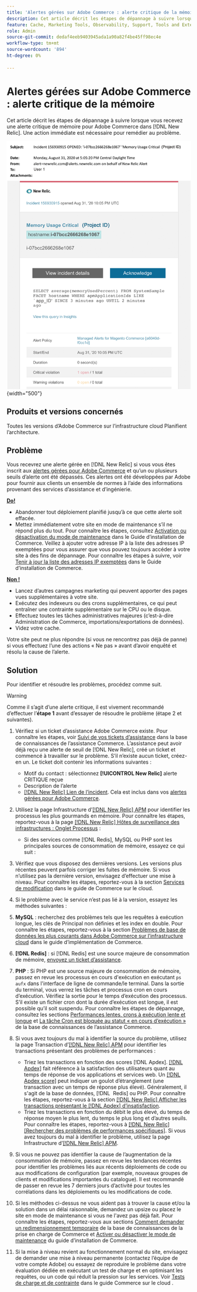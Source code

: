 ```yaml
---
title: 'Alertes gérées sur Adobe Commerce : alerte critique de la mémoire'
description: Cet article décrit les étapes de dépannage à suivre lorsque vous recevez une alerte critique de mémoire pour Adobe Commerce dans  [!DNL New Relic]. Une action immédiate est nécessaire pour remédier au problème.
feature: Cache, Marketing Tools, Observability, Support, Tools and External Services
role: Admin
source-git-commit: dedaf4eeb9403945ada1a90a82f4be45ff98ec4e
workflow-type: tm+mt
source-wordcount: '894'
ht-degree: 0%

---
```


# Alertes gérées sur Adobe Commerce : alerte critique de la mémoire

Cet article décrit les étapes de dépannage à suivre lorsque vous recevez une alerte critique de mémoire pour Adobe Commerce dans [!DNL New Relic]. Une action immédiate est nécessaire pour remédier au problème.

![alerte critique de disque](../../assets/managed-alerts/memory-critical-magento-managed.png){width="500"}

## Produits et versions concernés

Toutes les versions d’Adobe Commerce sur l’infrastructure cloud Planifient l’architecture.

## Problème

Vous recevrez une alerte gérée en [!DNL New Relic] si vous vous êtes inscrit aux [alertes gérées pour Adobe Commerce](managed-alerts-for-magento-commerce.md) et qu’un ou plusieurs seuils d’alerte ont été dépassés. Ces alertes ont été développées par Adobe pour fournir aux clients un ensemble de normes à l’aide des informations provenant des services d’assistance et d’ingénierie.

<u> **Do!** </u>

* Abandonner tout déploiement planifié jusqu’à ce que cette alerte soit effacée.
* Mettez immédiatement votre site en mode de maintenance s’il ne répond plus du tout. Pour connaître les étapes, consultez [Activation ou désactivation du mode de maintenance](https://experienceleague.adobe.com/fr/docs/commerce-operations/installation-guide/tutorials/maintenance-mode) dans le Guide d’installation de Commerce. Veillez à ajouter votre adresse IP à la liste des adresses IP exemptées pour vous assurer que vous pouvez toujours accéder à votre site à des fins de dépannage. Pour connaître les étapes à suivre, voir [Tenir à jour la liste des adresses IP exemptées](https://experienceleague.adobe.com/fr/docs/commerce-operations/installation-guide/tutorials/maintenance-mode#maintain-the-list-of-exempt-ip-addresses) dans le Guide d’installation de Commerce.

<u>**Non !**</u>

* Lancez d’autres campagnes marketing qui peuvent apporter des pages vues supplémentaires à votre site.
* Exécutez des indexeurs ou des crons supplémentaires, ce qui peut entraîner une contrainte supplémentaire sur le CPU ou le disque.
* Effectuez toutes les tâches administratives majeures (c’est-à-dire Administration de Commerce, importations/exportations de données).
* Videz votre cache.

Votre site peut ne plus répondre (si vous ne rencontrez pas déjà de panne) si vous effectuez l’une des actions « Ne pas » avant d’avoir enquêté et résolu la cause de l’alerte.

## Solution

Pour identifier et résoudre les problèmes, procédez comme suit.

>[!WARNING]
>
>Comme il s’agit d’une alerte critique, il est vivement recommandé d’effectuer l’**étape 1** avant d’essayer de résoudre le problème (étape 2 et suivantes).

1. Vérifiez si un ticket d’assistance Adobe Commerce existe. Pour connaître les étapes, voir [Suivi de vos tickets d’assistance](https://experienceleague.adobe.com/fr/docs/commerce-knowledge-base/kb/help-center-guide/magento-help-center-user-guide#track-support-case) dans la base de connaissances de l’assistance Commerce. L’assistance peut avoir déjà reçu une alerte de seuil de [!DNL New Relic], créé un ticket et commencé à travailler sur le problème. S’il n’existe aucun ticket, créez-en un. Le ticket doit contenir les informations suivantes :
   * Motif du contact : sélectionnez **[!UICONTROL New Relic]** alerte CRITIQUE reçue
   * Description de l’alerte
   * [[!DNL New Relic] Lien de l’incident](https://docs.newrelic.com/docs/alerts-applied-intelligence/new-relic-alerts/alert-incidents/view-violation-event-details-incidents). Cela est inclus dans vos [alertes gérées pour Adobe Commerce](managed-alerts-for-magento-commerce.md).

1. Utilisez la page Infrastructure d’[[!DNL New Relic] APM](https://docs.newrelic.com/docs/infrastructure/infrastructure-ui-pages/infra-hosts-ui-page/) pour identifier les processus les plus gourmands en mémoire. Pour connaître les étapes, reportez-vous à la page [[!DNL New Relic] Hôtes de surveillance des infrastructures : Onglet Processus](https://docs.newrelic.com/docs/infrastructure/infrastructure-ui-pages/infra-hosts-ui-page/#processes) :
   * Si des services comme [!DNL Redis], MySQL ou PHP sont les principales sources de consommation de mémoire, essayez ce qui suit :
1. Vérifiez que vous disposez des dernières versions. Les versions plus récentes peuvent parfois corriger les fuites de mémoire. Si vous n’utilisez pas la dernière version, envisagez d’effectuer une mise à niveau. Pour connaître les étapes, reportez-vous à la section [Services de modification](https://experienceleague.adobe.com/docs/commerce-cloud-service/user-guide/configure/service/services-yaml.html?lang=fr) dans le guide de Commerce sur le cloud.
1. Si le problème avec le service n’est pas lié à la version, essayez les méthodes suivantes :
1. **MySQL** : recherchez des problèmes tels que les requêtes à exécution longue, les clés de Principal non définies et les index en double. Pour connaître les étapes, reportez-vous à la section [Problèmes de base de données les plus courants dans Adobe Commerce sur l’infrastructure cloud](https://experienceleague.adobe.com/docs/commerce-operations/implementation-playbook/best-practices/maintenance/resolve-database-performance-issues.html?lang=fr) dans le guide d’implémentation de Commerce.
1. **[!DNL Redis]** : si [!DNL Redis] est une source majeure de consommation de mémoire, [envoyez un ticket d’assistance](https://experienceleague.adobe.com/fr/docs/commerce-knowledge-base/kb/help-center-guide/magento-help-center-user-guide#support-case).
1. **PHP** : Si PHP est une source majeure de consommation de mémoire, passez en revue les processus en cours d&#39;exécution en exécutant `ps aufx` dans l&#39;interface de ligne de commande/le terminal. Dans la sortie du terminal, vous verrez les tâches et processus cron en cours d’exécution. Vérifiez la sortie pour le temps d’exécution des processus. S’il existe un fichier cron dont la durée d’exécution est longue, il est possible qu’il soit suspendu. Pour connaître les étapes de dépannage, consultez les sections [Performances lentes, crons à exécution lente et longue](https://experienceleague.adobe.com/fr/docs/commerce-knowledge-base/kb/troubleshooting/miscellaneous/slow-performance-slow-and-long-running-crons) et [La tâche Cron est bloquée au statut « en cours d’exécution »](https://experienceleague.adobe.com/fr/docs/commerce-knowledge-base/kb/troubleshooting/miscellaneous/cron-job-is-stuck-in-running-status) de la base de connaissances de l’assistance Commerce.
1. Si vous avez toujours du mal à identifier la source du problème, utilisez la page Transaction d’[[!DNL New Relic] APM](https://docs.newrelic.com/docs/apm/applications-menu/monitoring/transactions-page-find-specific-performance-problems) pour identifier les transactions présentant des problèmes de performances :
   * Triez les transactions en fonction des scores [!DNL Apdex]. [[!DNL Apdex]](https://docs.newrelic.com/docs/apm/new-relic-apm/apdex/apdex-measure-user-satisfaction) fait référence à la satisfaction des utilisateurs quant au temps de réponse de vos applications et services web. Un [[!DNL Apdex score]](managed-alerts-for-magento-commerce-apdex-warning-alert.md) peut indiquer un goulot d’étranglement (une transaction avec un temps de réponse plus élevé). Généralement, il s&#39;agit de la base de données, [!DNL &#x200B; Redis] ou PHP. Pour connaître les étapes, reportez-vous à la section [[!DNL New Relic] Afficher les transactions présentant le  [!DNL Apdex]  d’insatisfaction](https://docs.newrelic.com/docs/apm/new-relic-apm/apdex/view-your-apdex-score#apdex-dissat).
   * Triez les transactions en fonction du débit le plus élevé, du temps de réponse moyen le plus lent, du temps le plus long et d’autres seuils. Pour connaître les étapes, reportez-vous à [[!DNL New Relic] [Rechercher des problèmes de performances spécifiques]](https://docs.newrelic.com/docs/apm/applications-menu/monitoring/transactions-page-find-specific-performance-problems). Si vous avez toujours du mal à identifier le problème, utilisez la page Infrastructure d’[[!DNL New Relic] APM](https://docs.newrelic.com/docs/infrastructure/infrastructure-ui-pages/infra-hosts-ui-page/).
1. Si vous ne pouvez pas identifier la cause de l’augmentation de la consommation de mémoire, passez en revue les tendances récentes pour identifier les problèmes liés aux récents déploiements de code ou aux modifications de configuration (par exemple, nouveaux groupes de clients et modifications importantes du catalogue). Il est recommandé de passer en revue les 7 derniers jours d’activité pour toutes les corrélations dans les déploiements ou les modifications de code.
1. Si les méthodes ci-dessus ne vous aident pas à trouver la cause et/ou la solution dans un délai raisonnable, demandez un upsize ou placez le site en mode de maintenance si vous ne l&#39;avez pas déjà fait. Pour connaître les étapes, reportez-vous aux sections [Comment demander un redimensionnement temporaire](https://experienceleague.adobe.com/fr/docs/commerce-knowledge-base/kb/how-to/how-to-request-temporary-magento-upsize) de la base de connaissances de la prise en charge de Commerce et [Activer ou désactiver le mode de maintenance](https://experienceleague.adobe.com/fr/docs/commerce-operations/installation-guide/tutorials/maintenance-mode) du guide d’installation de Commerce.
1. Si la mise à niveau revient au fonctionnement normal du site, envisagez de demander une mise à niveau permanente (contactez l’équipe de votre compte Adobe) ou essayez de reproduire le problème dans votre évaluation dédiée en exécutant un test de charge et en optimisant les requêtes, ou un code qui réduit la pression sur les services. Voir [Tests de charge et de contrainte](https://experienceleague.adobe.com/fr/docs/commerce-cloud-service/user-guide/develop/test/staging-and-production#load-and-stress-testing) dans le guide Commerce sur le cloud .
